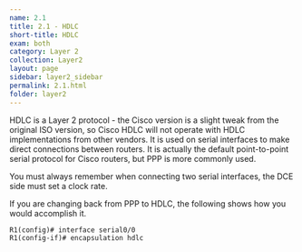 ```yaml
---
name: 2.1
title: 2.1 - HDLC
short-title: HDLC
exam: both
category: Layer 2
collection: Layer2
layout: page
sidebar: layer2_sidebar
permalink: 2.1.html
folder: layer2
---
```

HDLC is a Layer 2 protocol - the Cisco version is a slight tweak from the original ISO version, so Cisco HDLC will not operate with HDLC implementations from other vendors. It is used on serial interfaces to make direct connections between routers. It is actually the default point-to-point serial protocol for Cisco routers, but PPP is more commonly used.

You must always remember when connecting two serial interfaces, the DCE side must set a clock rate.

If you are changing back from PPP to HDLC, the following shows how you would accomplish it.
```
R1(config)# interface serial0/0
R1(config-if)# encapsulation hdlc
```
